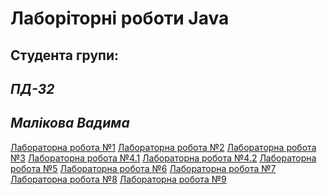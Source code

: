 # Лаборіторні роботи Java
## Студента групи:
## *ПД-32*
## *Малікова Вадима*

[Лабораторна робота №1]()
[Лабораторна робота №2]()
[Лабораторна робота №3]()
[Лабораторна робота №4.1]()
[Лабораторна робота №4.2]()
[Лабораторна робота №5]()
[Лабораторна робота №6]()
[Лабораторна робота №7]()
[Лабораторна робота №8]()
[Лабораторна робота №9]()
